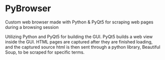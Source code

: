 # PyBrowser
Custom web browser made with Python &amp; PyQt5 for scraping web pages during a browsing session

Utilizing Python and PyQt5 for building the GUI. PyQt5 builds a web view inside the GUI. HTML pages are captured after
they are finished loading, and the captured source html is then sent through a python library, Beautiful Soup, to be
scraped for specific terms.
